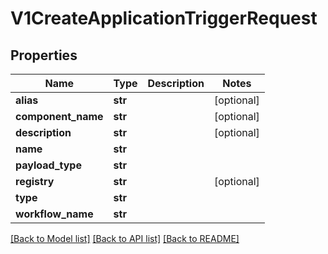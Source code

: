 # V1CreateApplicationTriggerRequest

## Properties
Name | Type | Description | Notes
------------ | ------------- | ------------- | -------------
**alias** | **str** |  | [optional] 
**component_name** | **str** |  | [optional] 
**description** | **str** |  | [optional] 
**name** | **str** |  | 
**payload_type** | **str** |  | 
**registry** | **str** |  | [optional] 
**type** | **str** |  | 
**workflow_name** | **str** |  | 

[[Back to Model list]](../vela-client/README.md#documentation-for-models) [[Back to API list]](../vela-client/README.md#documentation-for-api-endpoints) [[Back to README]](../vela-client/README.md)

